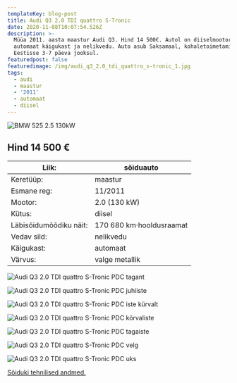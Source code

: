 ```yaml
---
templateKey: blog-post
title: Audi Q3 2.0 TDI quattro S-Tronic
date: 2020-11-08T10:07:54.526Z
description: >-
  Müüa 2011. aasta maastur Audi Q3. Hind 14 500€. Autol on diiselmootor,
  automaat käigukast ja nelikvedu. Auto asub Saksamaal, kohaletoimetamine
  Eestisse 3-7 päeva jooksul.
featuredpost: false
featuredimage: /img/audi_q3_2.0_tdi_quattro_s-tronic_1.jpg
tags:
  - audi
  - maastur
  - '2011'
  - automaat
  - diisel
---
```

![BMW 525 2.5 130kW](/img/audi_q3_2.0_tdi_quattro_s-tronic_1.jpg "BMW 525 2.5 130kW")

## Hind 14 500 €

<!--StartFragment-->

| Liik:                  | sõiduauto                |
| ---------------------- | ------------------------ |
| Keretüüp:              | maastur                  |
| Esmane reg:            | 11/2011                  |
| Mootor:                | 2.0 (130 kW)             |
| Kütus:                 | diisel                   |
| Läbisõidumõõdiku näit: | 170 680 km·hooldusraamat |
| Vedav sild:            | nelikvedu                |
| Käigukast:             | automaat                 |
| Värvus:                | valge metallik           |

<!--EndFragment-->

![Audi Q3 2.0 TDI quattro S-Tronic PDC tagant](/img/audi_q3_2.0_tdi_quattro_s-tronic_2.jpg "Audi Q3 2.0 TDI quattro S-Tronic PDC tagant")

![Audi Q3 2.0 TDI quattro S-Tronic PDC juhiiste](/img/audi_q3_2.0_tdi_quattro_s-tronic_3.jpg "Audi Q3 2.0 TDI quattro S-Tronic PDC juhiiste")

![Audi Q3 2.0 TDI quattro S-Tronic PDC iste kürvalt](/img/audi_q3_2.0_tdi_quattro_s-tronic_4.jpg "Audi Q3 2.0 TDI quattro S-Tronic PDC iste kõrvalt")

![Audi Q3 2.0 TDI quattro S-Tronic PDC kõrvaliste](/img/audi_q3_2.0_tdi_quattro_s-tronic_5.jpg "Audi Q3 2.0 TDI quattro S-Tronic PDC kõrvaliste")

![Audi Q3 2.0 TDI quattro S-Tronic PDC tagaiste](/img/audi_q3_2.0_tdi_quattro_s-tronic_6.jpg "Audi Q3 2.0 TDI quattro S-Tronic PDC tagaiste")

![Audi Q3 2.0 TDI quattro S-Tronic PDC velg](/img/audi_q3_2.0_tdi_quattro_s-tronic_7.jpg "Audi Q3 2.0 TDI quattro S-Tronic PDC velg")

![Audi Q3 2.0 TDI quattro S-Tronic PDC uks](/img/audi_q3_2.0_tdi_quattro_s-tronic_8.jpg "Audi Q3 2.0 TDI quattro S-Tronic PDC uks")

[Sõiduki tehnilised andmed.](https://dcar24.de/boerse/user/ahf/detail/detail.php?user=ahf&AutoID=201535&lang=de)
